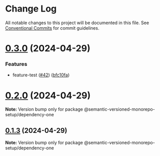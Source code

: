 # Change Log

All notable changes to this project will be documented in this file.
See [Conventional Commits](https://conventionalcommits.org) for commit guidelines.

# [0.3.0](https://github.com/gbublys/semantic-versioned-monorepo-setup/compare/@semantic-versioned-monorepo-setup/dependency-one@0.2.0...@semantic-versioned-monorepo-setup/dependency-one@0.3.0) (2024-04-29)


### Features

* feature-test ([#42](https://github.com/gbublys/semantic-versioned-monorepo-setup/issues/42)) ([bfc10fa](https://github.com/gbublys/semantic-versioned-monorepo-setup/commit/bfc10fa7409ae1de602eb6a49c2e079beedd5c26))





# [0.2.0](https://github.com/gbublys/semantic-versioned-monorepo-setup/compare/@semantic-versioned-monorepo-setup/dependency-one@0.2.0-dev.1...@semantic-versioned-monorepo-setup/dependency-one@0.2.0) (2024-04-29)

**Note:** Version bump only for package @semantic-versioned-monorepo-setup/dependency-one





## [0.1.3](https://github.com/gbublys/semantic-versioned-monorepo-setup/compare/@semantic-versioned-monorepo-setup/dependency-one@0.1.3-dev.0...@semantic-versioned-monorepo-setup/dependency-one@0.1.3) (2024-04-29)

**Note:** Version bump only for package @semantic-versioned-monorepo-setup/dependency-one
